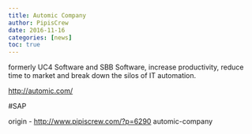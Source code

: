 ```yaml
---
title: Automic Company
author: PipisCrew
date: 2016-11-16
categories: [news]
toc: true
---
```


formerly UC4 Software and SBB Software, increase productivity, reduce time to market and break down the silos of IT automation.

http://automic.com/

#SAP

origin - http://www.pipiscrew.com/?p=6290 automic-company